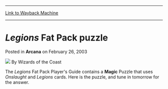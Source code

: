 
---
[Link to Wayback Machine](https://web.archive.org/web/20220706080942/https://magic.wizards.com/en/articles/archive/arcana/legions-fat-pack-puzzle-2003-02-26)

[_metadata_:author]:- "Wizards of the Coast"
[_metadata_:description]:- "The Legions Fat Pack Player's Guide contains a Magic Puzzle that uses Onslaught and Legions cards. Here is the puzzle, and tune in tomorrow for the answer."
[_metadata_:generator]:- "Drupal 7 (http://drupal.org)"
[_metadata_:node]:- "605266"
[_metadata_:publish_date]:- "2003-02-26"
[_metadata_:source]:- "div-main-content"
[_metadata_:title]:- "Legions Fat Pack puzzle"
[_metadata_:wayback_capture_timestamp]:- "2022-07-06 08:09:42"
[_metadata_:wayback_raw_url]:- "https://web.archive.org/web/20220706080942id_/https://magic.wizards.com/en/articles/archive/arcana/legions-fat-pack-puzzle-2003-02-26"
[_metadata_:wayback_url]:- "https://magic.wizards.com/en/articles/archive/arcana/legions-fat-pack-puzzle-2003-02-26"
---


*Legions* Fat Pack puzzle
=========================



 Posted in **Arcana**
 on February 26, 2003 






![](https://media.magic.wizards.com/styles/auth_small/public/images/person/wizards_author.jpg)
By Wizards of the Coast











The *Legions* Fat Pack Player's Guide contains a **Magic** Puzzle that uses *Onslaught* and *Legions* cards. Here is the puzzle, and tune in tomorrow for the answer.







